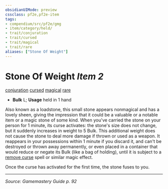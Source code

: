 ```yaml
---
obsidianUIMode: preview
cssclass: pf2e,pf2e-item
tags:
- compendium/src/pf2e/gmg
- item/category/held/
- trait/conjuration
- trait/cursed
- trait/magical
- trait/rare
aliases: ["Stone Of Weight"]
---
```

# Stone Of Weight *Item 2*  
[conjuration](conjuration.md "Conjuration School Trait")  [cursed](cursed-gmg.md "Cursed Item Trait")  [magical](magical.md "Magical Item Trait")  [rare](rare.md "Rare Rarity Trait")  

- **Bulk** L; **Usage** held in 1 hand

Also known as a loadstone, this small stone appears nonmagical and has a lovely sheen, giving the impression that it could be a valuable or a notable item or a magic stone of some kind. When you've carried the stone on your person for 1 minute, its curse activates: the stone's size does not change, but it suddenly increases in weight to 5 Bulk. This additional weight does not cause the stone to deal more damage if thrown or used as a weapon. It reappears in your possessions within 1 minute if you discard it, and can't be destroyed or thrown away permanently, or even placed in a container that would reduce or negate its Bulk (like a bag of holding), until it is subject to a [remove curse](remove-curse.md) spell or similar magic effect.

Once the curse has activated for the first time, the stone fuses to you.


---
*Source: Gamemastery Guide p. 92*